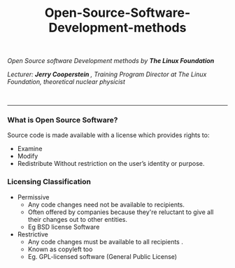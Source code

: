 <!-- ********************************************************* HEADER ************************************************************************** -->

<h1 align="center">  Open-Source-Software-Development-methods</h2> <br>

<em> Open Source software Development methods by <b> The Linux Foundation </b> 

Lecturer: <b>Jerry Cooperstein </b>, Training Program Director at The Linux Foundation, theoretical nuclear physicist </em>

<br> <hr>

<!-- ********************************************************* BODY BEGINS ************************************************************************** -->

<h3> What is Open Source Software? </h3>

Source code is made available with a license which provides rights to:
- Examine
- Modify
- Redistribute
Without restriction on the user’s identity or purpose.


 <h3> Licensing Classification </h3>

- Permissive
    - Any code changes need not be available to recipients. 
    - Often offered by companies because they're reluctant to give all their changes out to other entities. 
    - Eg BSD license Software
- Restrictive
    - Any code changes must be available to all recipients .
    - Known as copyleft too
    - Eg. GPL-licensed software (General Public License)
